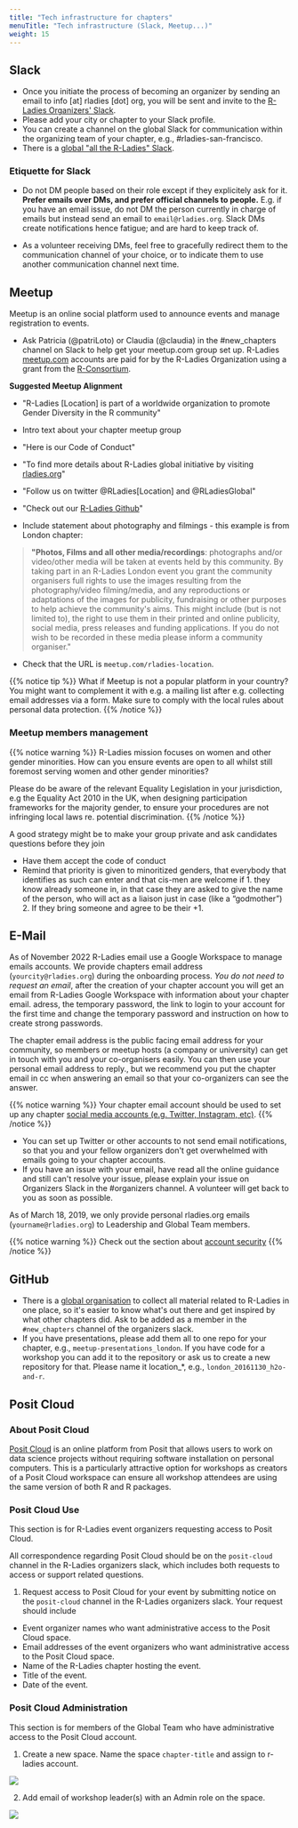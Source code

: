 ```yaml
---
title: "Tech infrastructure for chapters"
menuTitle: "Tech infrastructure (Slack, Meetup...)"
weight: 15
---
```


## Slack

* Once you initiate the process of becoming an organizer by sending an email to info [at] rladies [dot] org, you will be sent and invite to the [R-Ladies Organizers' Slack](http://r-ladies.slack.com).
* Please add your city or chapter to your Slack profile.  
* You can create a channel on the global Slack for communication within the organizing team of your chapter,
  e.g., #rladies-san-francisco.
* There is a [global "all the R-Ladies" Slack](/comm/slack/).

### Etiquette for Slack

* Do not DM people based on their role except if they explicitely ask for it. **Prefer emails over DMs, and prefer official channels to people.** E.g. if you have an email issue, do not DM the person currently in charge of emails but instead send an email to `email@rladies.org`. Slack DMs create notifications hence fatigue; and are hard to keep track of.  

* As a volunteer receiving DMs, feel free to gracefully redirect them to the communication channel of your choice, or to indicate them to use another communication channel next time.


## Meetup  

Meetup is an online social platform used to announce events and manage registration to events.

* Ask Patricia (@patriLoto) or Claudia (@claudia) in the \#new\_chapters channel on Slack to help get your meetup.com group set up. R-Ladies [meetup.com](https://www.meetup.com/pro/rladies) accounts are paid for by the R-Ladies Organization using a grant from the [R-Consortium](https://www.r-consortium.org/).

**Suggested Meetup Alignment**

-   "R-Ladies \[Location\] is part of a worldwide organization to
    promote Gender Diversity in the R community"

-   Intro text about your chapter meetup group

-   "Here is our Code of Conduct"

<!-- -->

-   "To find more details about R-Ladies global initiative by visiting
    [rladies.org](https://rladies.org/)"

-   "Follow us on twitter \@RLadies\[Location\] and \@RLadiesGlobal"

-   "Check out our [R-Ladies
    Github](https://github.com/rladies)"

-   Include statement about photography and filmings - this example is
    from London chapter:

> **"Photos, Films and all other media/recordings**: photographs and/or
video/other media will be taken at events held by this community. By
taking part in an R-Ladies London event you grant the community
organisers full rights to use the images resulting from the
photography/video filming/media, and any reproductions or adaptations
of the images for publicity, fundraising or other purposes to help
achieve the community's aims. This might include (but is not limited
to), the right to use them in their printed and online publicity,
social media, press releases and funding applications. If you do not
wish to be recorded in these media please inform a community
organiser."

-   Check that the URL is `meetup.com/rladies-location`.

{{% notice tip %}}
What if Meetup is not a popular platform in your country?
You might want to complement it with e.g. a mailing list after e.g. collecting email addresses via a form.
Make sure to comply with the local rules about personal data protection.
{{% /notice %}}

### Meetup members management

{{% notice warning %}}
R-Ladies mission focuses on women and other gender minorities. How can you ensure events are open to all whilst still foremost serving women and other gender minorities?

Please do be aware of the relevant Equality Legislation in your jurisdiction, e.g the Equality Act 2010 in the UK, when designing participation frameworks for the majority gender, to ensure your procedures are not infringing  local laws re. potential discrimination.
{{% /notice %}}

A good strategy might be to make your group private and ask candidates questions before they join

* Have them accept the code of conduct
* Remind that priority is given to minoritized genders, that everybody that identifies as such can enter and that cis-men are welcome if 1. they know already someone in, in that case they are asked to give the name of the person, who will act as a liaison just in case (like a “godmother”) 2. If they bring someone and agree to be their +1.

## E-Mail

As of November 2022 R-Ladies email use a Google Workspace to manage emails accounts.  We provide chapters email address (`yourcity@rladies.org`) during the onboarding process. 
_You do not need to request an email_, after the creation of your chapter account you will get an email from R-Ladies Google Workspace with information about your chapter email.
adress, the temporary password, the link to login to your account for the first time and change the temporary password and instruction on how to create strong passwords.   

The chapter email address is the public facing email address for your community, 
so members or meetup hosts (a company or university) can get in touch with you and your co-organisers easily.
You can then use your personal email address to reply., but we recommend you put the chapter email in cc when 
answering an email so that your co-organizers can see the answer.

{{% notice warning %}}
Your chapter email account should be used to set up any chapter [social media accounts (e.g. Twitter, Instagram, etc)](/organization/online-presence/social-media/).
{{% /notice %}}

* You can set up Twitter or other accounts to not send email notifications, so that you and your fellow organizers don't get overwhelmed with emails going to your chapter accounts.
* If you have an issue with your email, have read all the online guidance and still can't resolve your issue, please explain your issue on Organizers Slack in the #organizers channel. A volunteer will get back to you as soon as possible.

As of March 18, 2019, we only provide personal rladies.org emails (`yourname@rladies.org`) to Leadership and Global Team members.  

{{% notice warning %}}
Check out the section about [account security](/organization/tech/security/)
{{% /notice %}}

## GitHub

* There is a [global organisation](http://github.com/rladies) to collect all material
  related to R-Ladies in one place, so it's easier to know what's out there and get inspired by what other chapters did. Ask to be added as a member in the `#new_chapters` channel of the organizers slack.
* If you have presentations, please add them all to
  one repo for your chapter, e.g., `meetup-presentations_london`. If you have code for a
  workshop you can add it to the repository or ask us to create a new repository for that. Please name 
  it location_*, e.g., `london_20161130_h2o-and-r`.
  
## Posit Cloud

### About Posit Cloud

[Posit Cloud](https://posit.cloud/) is an online platform from Posit that allows users to work on data science projects without requiring software installation
on personal computers. This is a particularly attractive option for workshops
as creators of a Posit Cloud workspace can ensure all workshop attendees
are using the same version of both R and R packages.

### Posit Cloud Use

This section is for R-Ladies event organizers requesting access to Posit Cloud.

All correspondence regarding Posit Cloud should be on the `posit-cloud` channel
in the R-Ladies organizers slack, which includes both requests to access or
support related questions.

1. Request access to Posit Cloud for your event by submitting notice on the `posit-cloud` channel in the R-Ladies organizers slack. Your request should include
* Event organizer names who want administrative access to the Posit Cloud space.
* Email addresses of the event organizers who want administrative access to the Posit Cloud space.
* Name of the R-Ladies chapter hosting the event.
* Title of the event.
* Date of the event.


### Posit Cloud Administration

This section is for members of the Global Team who have administrative
access to the Posit Cloud account. 

1. Create a new space. Name the space `chapter-title` and assign to r-ladies account.

![](img/image5.png)

2. Add email of workshop leader(s) with an Admin role on the space.

![](img/image7.png)



